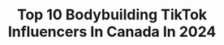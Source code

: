 ---
title: Top 10 Bodybuilding TikTok Influencers In Canada In 2024
description: >-
  Find top bodybuilding TikTok influencers in Canada in 2024. Most popular hashtags: #bodybuilding #fyp #fitness #bodybuilder.
platform: TikTok
hits: 28
text_top: See the top-rated TikTok accounts on inBeat.
text_bottom: Our platform holds 28 TikTok influencers like this in Canada for you to contact.
profiles:
  - username: "deltabolic"
    fullname: >-
      DeltaBolic
    bio: >-
      Free Workout Tips 🥇Natural Bodybuilding Champ deltabolic@gmail.com @bangenergy
    location: "Canada"
    followers: 1300000
    engagement: 450
    commentsToLikes: 0.007678
    id: ck8ufku7y21yd0j78xwvrp1nq
    verified: false
    hashtags: "#formtip, #noofuzion, #exerciseformtip, #backrow"
  - username: "mutantnation"
    fullname: >-
      MutantNation
    bio: >-
      | The Best TikTok Bodybuilding Page | ☣️LEAVE HUMANITY BEHIND☣️ IG MutantNation
    location: "Canada"
    followers: 25100
    engagement: 543
    commentsToLikes: 0.015904
    id: ckbkutf29q0vk0j23f3jmtjtk
    verified: false
    hashtags: "#gymrush, #covid19, #celebratedoctors, #killcovid19"
  - username: "dtrenmuscle"
    fullname: >-
      Devin Trenholm
    bio: >-
      Owner of Swolefit Inc. Fitness Coach Clothing line Instagram @dtrenmuscle
    location: "Canada"
    followers: 12200
    engagement: 751
    commentsToLikes: 0.048201
    id: cka0xt6tz8i290i78z1zf5hyy
    verified: false
    hashtags: "#coach, #posingtips, #homeworkout, #posing"
  - username: "aidanjmetcalfe"
    fullname: >-
      Aidan Metcalfe
    bio: >-
      Fitness & my roomates 20🇨🇦
    location: "Canada"
    followers: 4287
    engagement: 710
    commentsToLikes: 0.046398
    id: cka0hrbh1admb0i78487kzlce
    verified: false
    hashtags: "#fyp, #transformation, #fitness, #bodybuilding"
  - username: "joshhblack"
    fullname: >-
      joshhblack
    bio: >-
      idk if this acc is dead or not 17 🇨🇦
    location: "Canada"
    followers: 45300
    engagement: 1297
    commentsToLikes: 0.031370
    id: ck9jxlph6197i0j78dybqrt62
    verified: false
    hashtags: "#gymhumor, #lifting, #lift, #workout"
  - username: "jaycelesteron"
    fullname: >-
      Jay_Est
    bio: >-
      Jaycel Esteron 2002🇵🇭 Training since 2017 🏋🏻‍♂️⚡️ 18 5’4 152LBS 🥊
    location: "Canada"
    followers: 31100
    engagement: 773
    commentsToLikes: 0.024579
    id: ckb9o5biwi83l0j23mzm7g957
    verified: false
    hashtags: "#teenfitness, #gymshark, #gainz, #workout"
  - username: "tbolandfit"
    fullname: >-
      Tyler Boland
    bio: >-
      FOLLOW MY INSTA👆👆 IG: tbolandfit 🇨🇦
    location: "Canada"
    followers: 138600
    engagement: 1292
    commentsToLikes: 0.016870
    id: ckc308ij5qy980j231hauf5ek
    verified: false
    hashtags: "#gym, #cutting, #gymrat, #fyp"
  - username: "npaasport"
    fullname: >-
      NPAAsport 
    bio: >-
      Official page of the NPAA 🇨🇦 #1 Natural Physique and Athletics Association
    location: "Canada"
    followers: 5027
    engagement: 498
    commentsToLikes: 0.022312
    id: ckdn85tmgfada0j2319mh9hbw
    verified: false
    hashtags: "#yvr, #physique, #fitness, #fyp"
  - username: "balloonpower"
    fullname: >-
      Tik Toker
    bio: >-
      No bio yet
    location: "Canada"
    followers: 18700
    engagement: 528
    commentsToLikes: 0.018886
    id: ck9gkpdlxksh40j784pcr6hkl
    verified: false
    hashtags: "#muscle, #reallifeathome, #beastmode, #hairymen"
  - username: "fitethan"
    fullname: >-
      Ethan Riley
    bio: >-
      CHECK THE INSTA⤴️ YouTube, socials below 18
    location: "Canada"
    followers: 5616
    engagement: 746
    commentsToLikes: 0.069736
    id: ckbqv9692fjsw0j23dftt8gmw
    verified: false
    hashtags: "#fyp, #fittok, #bodybuilder, #foryou"
---